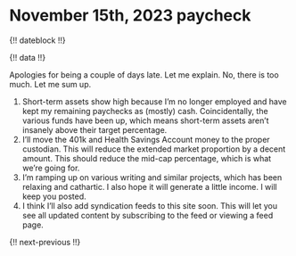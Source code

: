 # November 15th, 2023 paycheck

{!! dateblock !!}

{!! data !!}

Apologies for being a couple of days late. Let me explain. No, there is too much. Let me sum up.

1. Short-term assets show high because I’m no longer employed and have kept my remaining paychecks as (mostly) cash. Coincidentally, the various funds have been up, which means short-term assets aren’t insanely above their target percentage.
2. I’ll move the 401k and Health Savings Account money to the proper custodian. This will reduce the extended market proportion by a decent amount. This should reduce the mid-cap percentage, which is what we’re going for.
3. I’m ramping up on various writing and similar projects, which has been relaxing and cathartic. I also hope it will generate a little income. I will keep you posted. 
4. I think I’ll also add syndication feeds to this site soon. This will let you see all updated content by subscribing to the feed or viewing a feed page.

{!! next-previous !!}
